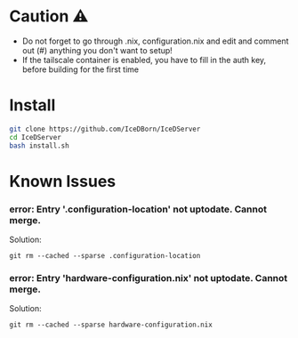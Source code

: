 # Caution ⚠️

- Do not forget to go through .nix, configuration.nix and edit and comment out (#) anything you don't want to setup!
- If the tailscale container is enabled, you have to fill in the auth key, before building for the first time

# Install

```bash
git clone https://github.com/IceDBorn/IceDServer
cd IceDServer
bash install.sh
```

# Known Issues

### error: Entry '.configuration-location' not uptodate. Cannot merge.

Solution:

```
git rm --cached --sparse .configuration-location
```

### error: Entry 'hardware-configuration.nix' not uptodate. Cannot merge.

Solution:

```
git rm --cached --sparse hardware-configuration.nix
```
